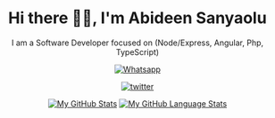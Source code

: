 <div align="center">
<h1 align="center">Hi there 👋🏾, I'm Abideen Sanyaolu</h1>
  <p>I am a Software Developer focused on (Node/Express, Angular, Php, TypeScript)</p>

<!--
**Sanyaolu123/Sanyaolu123** is a ✨ _special_ ✨ repository because its `README.md` (this file) appears on your GitHub profile.

Here are some ideas to get you started:

- 🔭 I’m currently working on ...
- 🌱 I’m currently learning ...
- 👯 I’m looking to collaborate on ...
- 🤔 I’m looking for help with ...
- 💬 Ask me about ...
- 📫 How to reach me: ...
- 😄 Pronouns: ...
- ⚡ Fun fact: ...
-->
  <div>
<a href='https://wa.me/2349025098774?text=Hello%20Abideen' target="_blank"><img alt='Whatsapp' src='https://img.shields.io/badge/Whatsapp-100000?style=for-the-badge&logo=Whatsapp&logoColor=FFFFFF&labelColor=16C719&color=16C719'/></a>
  
  <a href='https://twitter.com/SanyaoluAbideen' target="_blank"><img alt='twitter' src='https://img.shields.io/badge/Twitter-100000?style=for-the-badge&logo=twitter&logoColor=FFFFFF&labelColor=1DA1F2&color=1DA1F2'/></a>
  </div>
  
[![My GitHub Stats](https://github-readme-stats.vercel.app/api/?username=Sanyaolu123&count_private=true&theme=tokyonight&showicons=true)]()
[![My GitHub Language Stats](https://github-readme-stats.vercel.app/api/top-langs/?username=Sanyaolu123&langs_count=5&theme=tokyonight)]()

  </div>
